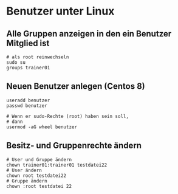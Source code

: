 # Benutzer unter Linux 

## Alle Gruppen anzeigen in den ein Benutzer Mitglied ist 

```
# als root reinwechseln 
sudo su 
groups trainer01 

```

## Neuen Benutzer anlegen (Centos 8)  

```
useradd benutzer 
passwd benutzer 

# Wenn er sudo-Rechte (root) haben sein soll,
# dann 
usermod -aG wheel benutzer
```

## Besitz- und Gruppenrechte ändern 

```
# User und Gruppe ändern 
chown trainer01:trainer01 testdatei22 
# User ändern 
chown root testdatei22 
# Gruppe ändern 
chown :root testdatei 22 
```
